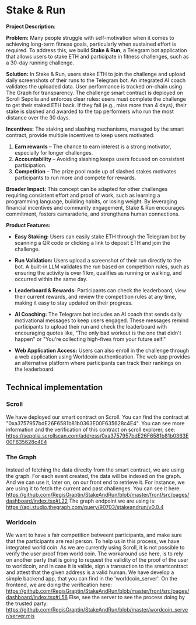 # Stake & Run

**Project Description**:

**Problem:** Many people struggle with self-motivation when it comes to achieving long-term fitness goals, particularly when sustained effort is required. To address this, we build **Stake & Run**, a Telegram bot application that allows users to stake ETH and participate in fitness challenges, such as a 30-day running challenge.

**Solution:** In Stake & Run, users stake ETH to join the challenge and upload daily screenshots of their runs to the Telegram bot. An integrated AI coach validates the uploaded data. User performance is tracked on-chain using The Graph for transparency. The challenge smart contract is deployed on Scroll Sepolia and enforces clear rules: users must complete the challenge to get their staked ETH back. If they fail (e.g., miss more than 4 days), their stake is slashed and awarded to the top performers who run the most distance over the 30 days.

**Incentives:** The staking and slashing mechanisms, managed by the smart contract, provide multiple incentives to keep users motivated:

1. **Earn rewards** – The chance to earn interest is a strong motivator, especially for longer challenges.
2. **Accountability** – Avoiding slashing keeps users focused on consistent participation.
3. **Competition** – The prize pool made up of slashed stakes motivates participants to run more and compete for rewards.

**Broader Impact:** This concept can be adapted for other challenges requiring consistent effort and proof of work, such as learning a programming language, building habits, or losing weight. By leveraging financial incentives and community engagement, Stake & Run encourages commitment, fosters camaraderie, and strengthens human connections.


**Product Features:**

- **Easy Staking:** Users can easily stake ETH through the Telegram bot by scanning a QR code or clicking a link to deposit ETH and join the challenge.
    
- **Run Validation:** Users upload a screenshot of their run directly to the bot. A built-in LLM validates the run based on competition rules, such as ensuring the activity is over 1 km, qualifies as running or walking, and occurred within the same day.
    
- **Leaderboard & Rewards:** Participants can check the leaderboard, view their current rewards, and review the competition rules at any time, making it easy to stay updated on their progress.
    
- **AI Coaching:** The Telegram bot includes an AI coach that sends daily motivational messages to keep users engaged. These messages remind participants to upload their run and check the leaderboard with encouraging quotes like, "The only bad workout is the one that didn't happen" or "You're collecting high-fives from your future self."
    
- **Web Application Access:** Users can also enroll in the challenge through a web application using Worldcoin authentication. The web app provides an alternative platform where participants can track their rankings on the leaderboard.


## Technical implementation

### Scroll 

We have deployed our smart contract on Scroll. You can find the contract at "0xa3757957bdE26F6581b81b0363E00F635628c4E4". You can see more information and the verification of this contract on scroll explorer, see: https://sepolia.scrollscan.com/address/0xa3757957bdE26F6581b81b0363E00F635628c4E4

### The Graph

Instead of fetching the data direclty from the smart contract, we are using the graph. For each event created, the data will be indexed on the graph. And we can use it, later on, on our front end to retrieve it. For instance, we are using it to fetch the current and past challenges. 
You can see it here: https://github.com/RegisGraptin/StakeAndRun/blob/master/front/src/pages/dashboard/index.tsx#L22
The graph endpoint we are using is: https://api.studio.thegraph.com/query/90703/stakeandrun/v0.0.4

### Worldcoin

We want to have a fair competition betweent participants, and make sure that the participants are real person. To help us in this process, we have integrated world coin. As we are currently using Scroll, it is not possible to verify the user proof from world coin. The workaround use here, is to rely on another party that is going to request the validity of the proof of the user to worldcoin, and in case it is valide, sign a transaction to the smartcontract and attest that the given address is a valid human. We have develop a simple backend app, that you can find in the 'worldcoin_server'.
On the frontend, we are doing the verification here: https://github.com/RegisGraptin/StakeAndRun/blob/master/front/src/pages/dashboard/index.tsx#L58
Else, see the server to see the process doing by the trusted party: https://github.com/RegisGraptin/StakeAndRun/blob/master/wordcoin_server/server.mjs
